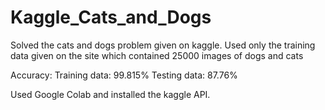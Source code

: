 # Kaggle_Cats_and_Dogs
Solved the cats and dogs problem given on kaggle. Used only the training data given on the site which contained 25000 images of dogs and cats

Accuracy:
  Training data: 99.815%
  Testing data:  87.76%


Used Google Colab and installed the kaggle API.
